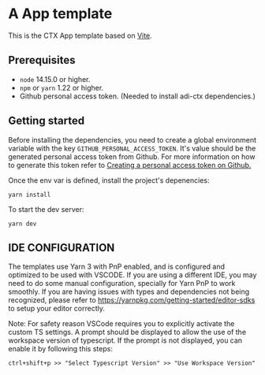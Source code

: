 # A App template

This is the CTX App template based on [Vite](https://vitejs.dev/guide/#scaffolding-your-first-vite-project).

## Prerequisites

- `node` 14.15.0 or higher.
- `npm` or `yarn` 1.22 or higher.
- Github personal access token. (Needed to install adi-ctx dependencies.)

## Getting started

Before installing the dependencies, you need to create a global environment variable with the key `GITHUB_PERSONAL_ACCESS_TOKEN`. It's value should be the generated personal access token from Github. For more information on how to generate this token refer to <a href="https://docs.github.com/en/authentication/keeping-your-account-and-data-secure/creating-a-personal-access-token"> Creating a personal access token on Github. </a>

Once the env var is defined, install the project's depenencies:

```
yarn install
```

To start the dev server:

```
yarn dev
```

## IDE CONFIGURATION

The templates use Yarn 3 with PnP enabled, and is configured and optimized to be used with VSCODE. If you are using a different IDE, you may need to do some manual configuration, specially for Yarn PnP to work smoothly. If you are having issues with types and dependencies not being recognized, please refer to https://yarnpkg.com/getting-started/editor-sdks to setup your editor correctly.

Note: For safety reason VSCode requires you to explicitly activate the custom TS settings. A prompt should be displayed to allow the use of the workspace version of typescript. If the prompt is not displayed, you can enable it by following this steps:

```
ctrl+shift+p >> "Select Typescript Version" >> "Use Workspace Version"
```
